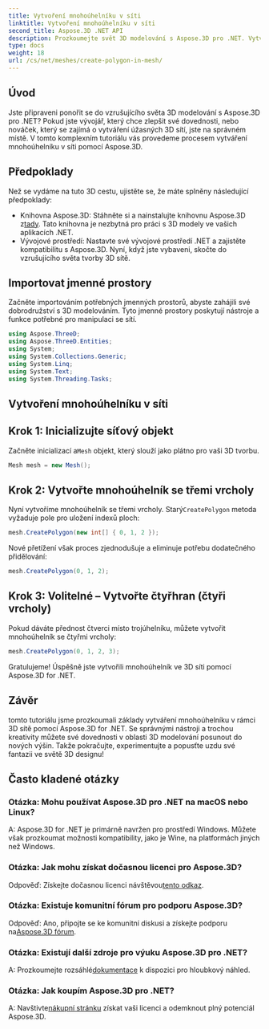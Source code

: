 ```yaml
---
title: Vytvoření mnohoúhelníku v síti
linktitle: Vytvoření mnohoúhelníku v síti
second_title: Aspose.3D .NET API
description: Prozkoumejte svět 3D modelování s Aspose.3D pro .NET. Vytvářejte úžasné polygony v sítích bez námahy. Stáhněte si nyní pro pohlcující vývojový zážitek!
type: docs
weight: 18
url: /cs/net/meshes/create-polygon-in-mesh/
---
```

## Úvod
Jste připraveni ponořit se do vzrušujícího světa 3D modelování s Aspose.3D pro .NET? Pokud jste vývojář, který chce zlepšit své dovednosti, nebo nováček, který se zajímá o vytváření úžasných 3D sítí, jste na správném místě. V tomto komplexním tutoriálu vás provedeme procesem vytváření mnohoúhelníku v síti pomocí Aspose.3D.
## Předpoklady
Než se vydáme na tuto 3D cestu, ujistěte se, že máte splněny následující předpoklady:
-  Knihovna Aspose.3D: Stáhněte si a nainstalujte knihovnu Aspose.3D z[tady](https://releases.aspose.com/3d/net/). Tato knihovna je nezbytná pro práci s 3D modely ve vašich aplikacích .NET.
- Vývojové prostředí: Nastavte své vývojové prostředí .NET a zajistěte kompatibilitu s Aspose.3D.
Nyní, když jste vybaveni, skočte do vzrušujícího světa tvorby 3D sítě.
## Importovat jmenné prostory
Začněte importováním potřebných jmenných prostorů, abyste zahájili své dobrodružství s 3D modelováním. Tyto jmenné prostory poskytují nástroje a funkce potřebné pro manipulaci se sítí.
```csharp
using Aspose.ThreeD;
using Aspose.ThreeD.Entities;
using System;
using System.Collections.Generic;
using System.Linq;
using System.Text;
using System.Threading.Tasks;
```
## Vytvoření mnohoúhelníku v síti
## Krok 1: Inicializujte síťový objekt
 Začněte inicializací a`Mesh` objekt, který slouží jako plátno pro vaši 3D tvorbu.
```csharp
Mesh mesh = new Mesh();
```
## Krok 2: Vytvořte mnohoúhelník se třemi vrcholy
 Nyní vytvoříme mnohoúhelník se třemi vrcholy. Starý`CreatePolygon` metoda vyžaduje pole pro uložení indexů ploch:
```csharp
mesh.CreatePolygon(new int[] { 0, 1, 2 });
```
Nové přetížení však proces zjednodušuje a eliminuje potřebu dodatečného přidělování:
```csharp
mesh.CreatePolygon(0, 1, 2);
```
## Krok 3: Volitelné – Vytvořte čtyřhran (čtyři vrcholy)
Pokud dáváte přednost čtverci místo trojúhelníku, můžete vytvořit mnohoúhelník se čtyřmi vrcholy:
```csharp
mesh.CreatePolygon(0, 1, 2, 3);
```
Gratulujeme! Úspěšně jste vytvořili mnohoúhelník ve 3D síti pomocí Aspose.3D for .NET.
## Závěr
tomto tutoriálu jsme prozkoumali základy vytváření mnohoúhelníku v rámci 3D sítě pomocí Aspose.3D for .NET. Se správnými nástroji a trochou kreativity můžete své dovednosti v oblasti 3D modelování posunout do nových výšin. Takže pokračujte, experimentujte a popusťte uzdu své fantazii ve světě 3D designu!
## Často kladené otázky
### Otázka: Mohu používat Aspose.3D pro .NET na macOS nebo Linux?
A: Aspose.3D for .NET je primárně navržen pro prostředí Windows. Můžete však prozkoumat možnosti kompatibility, jako je Wine, na platformách jiných než Windows.
### Otázka: Jak mohu získat dočasnou licenci pro Aspose.3D?
 Odpověď: Získejte dočasnou licenci návštěvou[tento odkaz](https://purchase.aspose.com/temporary-license/).
### Otázka: Existuje komunitní fórum pro podporu Aspose.3D?
 Odpověď: Ano, připojte se ke komunitní diskusi a získejte podporu na[Aspose.3D fórum](https://forum.aspose.com/c/3d/18).
### Otázka: Existují další zdroje pro výuku Aspose.3D pro .NET?
 A: Prozkoumejte rozsáhlé[dokumentace](https://reference.aspose.com/3d/net/) k dispozici pro hloubkový náhled.
### Otázka: Jak koupím Aspose.3D pro .NET?
 A: Navštivte[nákupní stránku](https://purchase.aspose.com/buy) získat vaši licenci a odemknout plný potenciál Aspose.3D.